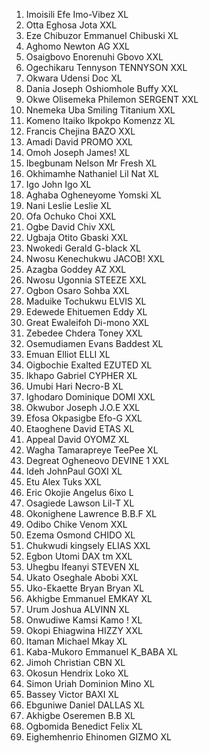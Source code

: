 1. Imoisili Efe                 Imo-Vibez                 XL
2. Otta Eghosa                 Jota                       XXL
3. Eze Chibuzor Emmanuel                 Chibuski         XL
4. Aghomo Newton                 AG                       XXL
5. Osaigbovo                 Enorenuhi Gbovo              XXL
6. Ogechikaru Tennyson                 TENNYSON           XXL
7. Okwara Udensi                 Doc                      XL
8. Dania Joseph Oshiomhole                 Buffy          XXL
9. Okwe Olisemeka Philemon                 SERGENT        XXL
10. Nnemeka Uba                 Smiling Titanium          XXL
11. Komeno Itaiko Ikpokpo                 Komenzz         XL
12. Francis Chejina                 BAZO                  XXL
13. Amadi David                 PROMO                     XXL
14. Omoh Joseph                 James!                    XL
15. Ibegbunam Nelson                 Mr Fresh             XL
16. Okhimamhe Nathaniel                 Lil Nat           XL
17. Igo John                 Igo                          XL
18. Aghaba Ogheneyome                 Yomski              XL
19. Nani Leslie                 Leslie                    XL
20. Ofa Ochuko                 Choi                       XXL
21. Ogbe David                 Chiv                       XXL
22. Ugbaja Otito                 Gbaski                   XXL
23. Nwokedi Gerald                 G-black                XL
24. Nwosu Kenechukwu                 JACOB!               XXL
25. Azagba Goddey                 AZ                      XXL
26. Nwosu Ugonnia                 STEEZE                  XXL
27. Ogbon Osaro                 Sohba                     XXL
28. Maduike Tochukwu                 ELVIS                XL
29. Edewede Ehituemen                 Eddy                XL
30. Great Ewaleifoh                 Di-mono               XXL
31. Zebedee Chdera                 Toney                  XXL
32. Osemudiamen Evans                 Baddest             XL
33. Emuan Elliot                 ELLI                     XL
34. Oigbochie Exalted                 EZUTED              XL
35. Ikhapo Gabriel                 CYPHER                 XL
36. Umubi Hari                 Necro-B                    XL
37. Ighodaro Dominique                 DOMI               XXL
38. Okwubor Joseph                 J.O.E                  XXL
39. Efosa Okpasigbe                 Efo-G                 XXL
40. Etaoghene David                 ETAS                  XL
41. Appeal David                 OYOMZ                    XL
42. Wagha Tamarapreye                 TeePee              XL
43. Degreat Ogheneovo                 DEVINE 1            XXL
44. Ideh JohnPaul                 GOXI                    XL
45. Etu Alex                 Tuks                         XXL
46. Eric Okojie Angelus                 6ixo              L
47. Osagiede Lawson                 Lil-T                 XL
48. Okonighene Lawrence                 B.B.F             XL
49. Odibo Chike                 Venom                     XXL
50. Ezema Osmond                 CHIDO                    XL
51. Chukwudi kingsely                 ELIAS               XXL
52. Egbon Utomi                 DAX tm                    XXL
53. Uhegbu Ifeanyi                 STEVEN                 XL
54. Ukato Oseghale                 Abobi                  XXL
55. Uko-Ekaette Bryan                 Bryan               XL
56. Akhigbe Emmanuel                 EMKAY                XL
57. Urum Joshua                 ALVINN                    XL
58. Onwudiwe Kamsi                 Kamo !                 XL
59. Okopi Ehiagwina                 HIZZY                 XXL
60. Itaman Michael                 Mkay                   XL
61. Kaba-Mukoro Emmanuel                 K_BABA           XL
62. Jimoh Christian                 CBN                   XL
63. Okosun Hendrix                 Loko                   XL
64. Simon Uriah Dominion                 Mino             XL
65. Bassey Victor                 BAXI                    XL
66. Ebguniwe Daniel                 DALLAS                XL
67. Akhigbe Oseremen                 B.B                  XL
68. Ogbomida Benedict                 Felix               XL
69. Eighemhenrio Ehinomen                 GIZMO           XL